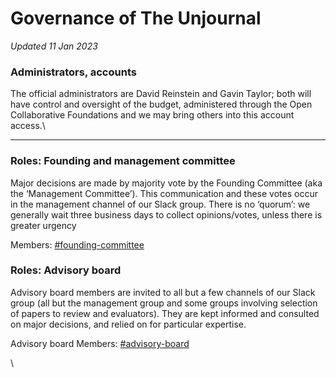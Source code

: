 # Governance of The Unjournal

_Updated 11 Jan 2023_

### **Administrators, accounts**

The official administrators are David Reinstein and Gavin Taylor; both will have control and oversight of the budget, administered through the Open Collaborative Foundations and we may bring others into this account access.\
****

### **Roles: Founding and management committee**&#x20;

Major decisions are made by majority vote by the Founding Committee (aka the ‘Management Committee’). This communication and these votes occur in the management channel of our Slack group. There is no ‘quorum’: we generally wait three business days to collect opinions/votes, unless there is greater urgency

Members: [#founding-committee](../readme/discussion-team/who-are-we-our-team/#founding-committee "mention")



### Roles: Advisory board&#x20;

Advisory board members are invited to all but a few channels of our Slack group (all but the management group and some groups involving selection of papers to review and evaluators). They are kept informed and consulted on major decisions, and relied on for particular expertise.&#x20;



Advisory board Members: [#advisory-board](../readme/discussion-team/who-are-we-our-team/#advisory-board "mention")



\
